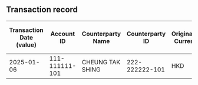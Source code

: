 ## Transaction record
| Transaction Date (value) | Account ID | Counterparty Name | Counterparty ID | Originating Currency | Originating Amount | Debit Credit Indicator | Beneficiary Bank Raw | Originator Bank Raw | Beneficiary Name | Originator Account Number | Transaction Type Source | Transaction Code Description | Sending Bank Account Number | Sending Bank Address | Converted Amount | Fraud payment |
| --- | --- | --- | --- | --- | --- | --- | --- | --- | --- | --- | --- | --- | --- | --- | --- | --- |
| 2025-01-06 | 111-111111-101 | CHEUNG TAK SHING | 222-222222-101 | HKD | 147585.59 | C | NaN | NaN | CHAN TAI MAN | 222-222222-101 | CUTF | Default transaction | NaN | NaN | 147585.59 | 1 |